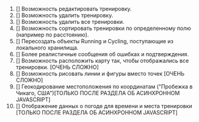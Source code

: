1. [] Возможность редактировать тренировку.
2. [] Возможность удалить тренировку.
3. [] Возможность удалить все тренировки.
4. [] Возможность сортировать тренировки по определенному полю (например по расстоянию).
5. [] Пересоздать объекты Running и Cycling, поступающие из локального хранилища.
6. [] Более реалистичные сообщения об ошибках и подтверждения.
7. [] Возможность расположить карту так, чтобы отображались все тренировки. [ОЧЕНЬ СЛОЖНО]
8. [] Возможность рисовать линии и фигуры вместо точек [ОЧЕНЬ СЛОЖНО]
9. [] Геокодирование местоположения по координатам ("Пробежка в Чикаго, США")[ТОЛЬКО ПОСЛЕ РАЗДЕЛА ОБ АСИНХРОННОМ JAVASCRIPT]
10. [] Отображение данных о погоде для времени и места тренировки [ТОЛЬКО ПОСЛЕ РАЗДЕЛА ОБ АСИНХРОННОМ JAVASCRIPT]

